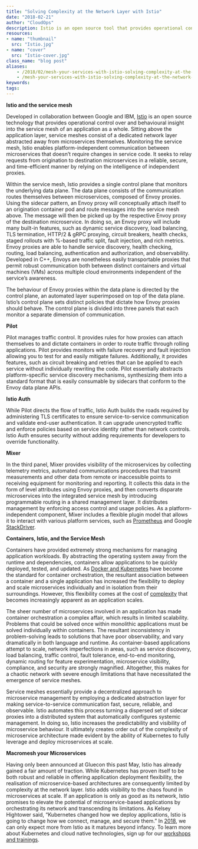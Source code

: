 ```yaml
---
title: "Solving Complexity at the Network Layer with Istio"
date: "2018-02-21"
author: "CloudOps"
description: Istio is an open source tool that provides operational control over the service mesh of an application as a whole.
resources:
- name: "thumbnail"
  src: "Istio.jpg"
- name: "cover"
  src: "Istio-cover.jpg"
class_name: "blog post"
aliases:
    - /2018/02/mesh-your-services-with-istio-solving-complexity-at-the-network-layer/
    - /mesh-your-services-with-istio-solving-complexity-at-the-network-layer/
keywords:
tags:
---
```


<div class="post-content"><p><strong>Istio and the service mesh </strong></p><p>Developed in collaboration between Google and IBM, <a href="https://istio.io/" target="_blank">Istio</a> is an open source technology that provides operational control over and behavioural insight into the service mesh of an application as a whole. Sitting above the application layer, service meshes consist of a dedicated network layer abstracted away from microservices themselves. Monitoring the service mesh, Istio enables platform-independent communication between microservices that doesn’t require changes in service code. It seeks to relay requests from origination to destination microservices in a reliable, secure, and time-efficient manner by relying on the intelligence of independent proxies.</p><p>Within the service mesh, Istio provides a single control plane that monitors the underlying data plane. The data plane consists of the communication routes themselves between microservices, composed of Envoy proxies. Using the sidecar pattern, an Envoy proxy will conceptually attach itself to an origination container pod and route messages into the service mesh above. The message will then be picked up by the respective Envoy proxy of the destination microservice. In doing so, an Envoy proxy will include many built-in features, such as dynamic service discovery, load balancing, TLS termination, HTTP/2 &amp; gRPC proxying, circuit breakers, health checks, staged rollouts with %-based traffic split, fault injection, and rich metrics. Envoy proxies are able to handle service discovery, health checking, routing, load balancing, authentication and authorization, and observability. Developed in C++, Envoys are nonetheless easily transportable proxies that permit robust communication both between distinct containers and virtual machines (VMs) across multiple cloud environments independent of the service’s awareness.</p><p>The behaviour of Envoy proxies within the data plane is directed by the control plane, an automated layer superimposed on top of the data plane. Istio’s control plane sets distinct policies that dictate how Envoy proxies should behave. The control plane is divided into three panels that each monitor a separate dimension of communication.</p><p><strong>Pilot</strong></p><p>Pilot manages traffic control. It provides rules for how proxies can attach themselves to and dictate containers in order to route traffic through rolling applications. Pilot provides monitors with failure recovery and fault injection allowing you to test for and easily mitigate failures. Additionally, it provides features, such as circuit breaking and retries that can be applied to each service without individually rewriting the code. Pilot essentially abstracts platform-specific service discovery mechanisms, synthesizing them into a standard format that is easily consumable by sidecars that conform to the Envoy data plane APIs.</p><p><strong>Istio Auth</strong></p><p>While Pilot directs the flow of traffic, Istio Auth builds the roads required by administering TLS certificates to ensure service-to-service communication and validate end-user authentication. It can upgrade unencrypted traffic and enforce policies based on service identity rather than network controls. Istio Auth ensures security without adding requirements for developers to override functionality.</p><p><strong>Mixer</strong></p><p>In the third panel, Mixer provides visibility of the microservices by collecting telemetry metrics, automated communications procedures that transmit measurements and other data from remote or inaccessible points to receiving equipment for monitoring and reporting. It collects this data in the form of level attributes using Envoy proxies, and then converts disparate microservices into the integrated service mesh by introducing programmable routing in a shared management layer. It distributes management by enforcing access control and usage policies. As a platform-independent component, Mixer includes a flexible plugin model that allows it to interact with various platform services, such as <a href="https://prometheus.io/" target="_blank">Prometheus</a> and Google <a href="https://cloud.google.com/stackdriver/" target="_blank">StackDriver</a>.</p><p><strong>Containers, Istio, and the Service Mesh</strong></p><p>Containers have provided extremely strong mechanisms for managing application workloads. By abstracting the operating system away from the runtime and dependencies, containers allow applications to be quickly deployed, tested, and updated. As <a href="https://www.cloudops.com/2017/07/docker-and-kubernetes-what-is-the-value-of-containerization/">Docker and Kubernetes</a> have become the standard for container orchestration, the resultant association between a container and a single application has increased the flexibility to deploy and scale microservices individually and in isolation from their surroundings. However, this flexibility comes at the cost of <a href="https://www.cloudops.com/2018/01/lost-at-sea-navigating-the-complexities-of-kubernetes/" target="_blank">complexity</a> that becomes increasingly apparent as an application scales.</p><p>The sheer number of microservices involved in an application has made container orchestration a complex affair, which results in limited scalability. Problems that could be solved once within monolithic applications must be solved individually within containers. The resultant inconsistency in problem-solving leads to solutions that have poor observability, and vary dramatically in both language and runtime. As container-based applications attempt to scale, network imperfections in areas, such as service discovery, load balancing, traffic control, fault tolerance, end-to-end monitoring, dynamic routing for feature experimentation, microservice visibility, compliance, and security are strongly magnified. Altogether, this makes for a chaotic network with severe enough limitations that have necessitated the emergence of service meshes.</p><p>Service meshes essentially provide a decentralized approach to microservice management by employing a dedicated abstraction layer for making service-to-service communication fast, secure, reliable, and observable. Istio automates this process turning a dispersed set of sidecar proxies into a distributed system that automatically configures systemic management. In doing so, Istio increases the predictability and visibility of microservice behaviour. It ultimately creates order out of the complexity of microservice architecture made evident by the ability of Kubernetes to fully leverage and deploy microservices at scale.</p><p><strong>Macromesh your Microservices</strong></p><p>Having only been announced at Gluecon this past May, Istio has already gained a fair amount of traction. While Kubernetes has proven itself to be both robust and reliable in offering application deployment flexibility, the realisation of microservice-based architectures are consequently limited by complexity at the network layer. Istio adds visibility to the chaos found in microservices at scale. If an application is only as good as its network, Istio promises to elevate the potential of microservice-based applications by orchestrating its network and transcending its limitations. As Kelsey Hightower said, “Kubernetes changed how we deploy applications, Istio is going to change how we connect, manage, and secure them.” In <a href="https://www.cloudops.com/2018/02/setting-the-stage-for-2018/" target="_blank">2018</a>, we can only expect more from Istio as it matures beyond infancy. To learn more about Kubernetes and cloud native technologies, sign up for our <a href="/workshops" target="_blank">workshops and trainings</a>.</p></div>